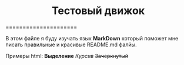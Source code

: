 <h1 align="center">Тестовый движок</h1>
=====================

В этом файле я буду изучать язык **MarkDown** который поможет мне писать правильные и красивые README.md фалйы.


<p>Примеры html:
<strong>Выделение</strong>
<em>Курсив</em>
<del>Зачеркнутый</del>
</p>
